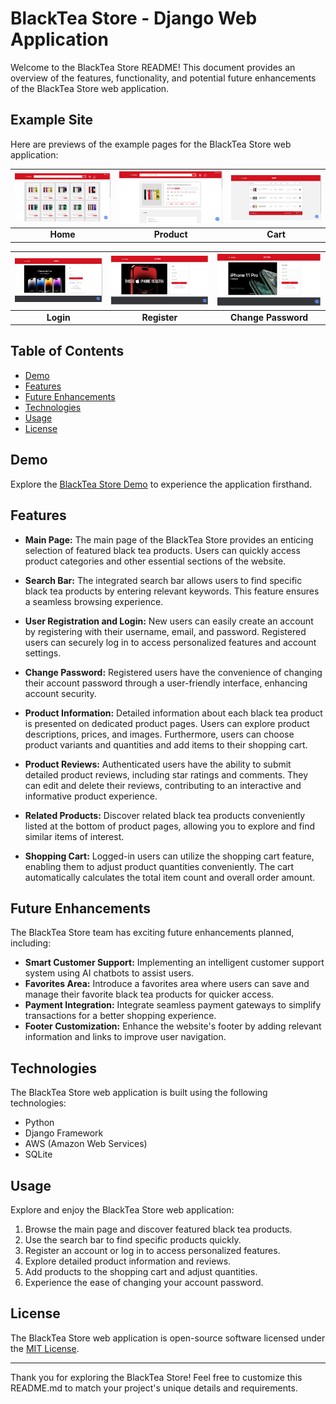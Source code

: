 # BlackTea Store - Django Web Application

Welcome to the BlackTea Store README! This document provides an overview of the features, functionality, and potential future enhancements of the BlackTea Store web application.

## Example Site

Here are previews of the example pages for the BlackTea Store web application:

| [![Home](screenshots/index.png)](http://blacktea-store.us-east-1.elasticbeanstalk.com/) | [![Products](screenshots/products.png)](http://blacktea-store.us-east-1.elasticbeanstalk.com/iphone-14) | [![Cart](screenshots/cart.png)](https://demo.themefisher.com/aviato/pricing.html) |
|:---:|:---:|:---:|
| **Home**  | **Product**  | **Cart** |

| [![Login](screenshots/login.png)](http://blacktea-store.us-east-1.elasticbeanstalk.com/login) | [![Register](screenshots/register.png)](http://blacktea-store.us-east-1.elasticbeanstalk.com/register) | [![Change Password](screenshots/change_password.png)](http://blacktea-store.us-east-1.elasticbeanstalk.com/change_password) |
|:---:|:---:|:---:|
| **Login**  | **Register**  | **Change Password** |

## Table of Contents

- [Demo](#demo)
- [Features](#features)
- [Future Enhancements](#future-enhancements)
- [Technologies](#technologies)
- [Usage](#usage)
- [License](#license)

## Demo

Explore the [BlackTea Store Demo](http://blacktea-store.us-east-1.elasticbeanstalk.com/) to experience the application firsthand.

## Features

- **Main Page:** The main page of the BlackTea Store provides an enticing selection of featured black tea products. Users can quickly access product categories and other essential sections of the website.

- **Search Bar:** The integrated search bar allows users to find specific black tea products by entering relevant keywords. This feature ensures a seamless browsing experience.

- **User Registration and Login:** New users can easily create an account by registering with their username, email, and password. Registered users can securely log in to access personalized features and account settings.

- **Change Password:** Registered users have the convenience of changing their account password through a user-friendly interface, enhancing account security.

- **Product Information:** Detailed information about each black tea product is presented on dedicated product pages. Users can explore product descriptions, prices, and images. Furthermore, users can choose product variants and quantities and add items to their shopping cart.

- **Product Reviews:** Authenticated users have the ability to submit detailed product reviews, including star ratings and comments. They can edit and delete their reviews, contributing to an interactive and informative product experience.

- **Related Products:** Discover related black tea products conveniently listed at the bottom of product pages, allowing you to explore and find similar items of interest.

- **Shopping Cart:** Logged-in users can utilize the shopping cart feature, enabling them to adjust product quantities conveniently. The cart automatically calculates the total item count and overall order amount.

  
## Future Enhancements

The BlackTea Store team has exciting future enhancements planned, including:

- **Smart Customer Support:** Implementing an intelligent customer support system using AI chatbots to assist users.
- **Favorites Area:** Introduce a favorites area where users can save and manage their favorite black tea products for quicker access.
- **Payment Integration:** Integrate seamless payment gateways to simplify transactions for a better shopping experience.
- **Footer Customization:** Enhance the website's footer by adding relevant information and links to improve user navigation.

## Technologies

The BlackTea Store web application is built using the following technologies:

- Python
- Django Framework
- AWS (Amazon Web Services)
- SQLite

## Usage

Explore and enjoy the BlackTea Store web application:

1. Browse the main page and discover featured black tea products.
2. Use the search bar to find specific products quickly.
3. Register an account or log in to access personalized features.
4. Explore detailed product information and reviews.
5. Add products to the shopping cart and adjust quantities.
6. Experience the ease of changing your account password.

## License

The BlackTea Store web application is open-source software licensed under the [MIT License](LICENSE).

---

Thank you for exploring the BlackTea Store! Feel free to customize this README.md to match your project's unique details and requirements.
